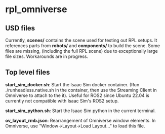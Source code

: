 # rpl_omniverse

## USD files

Currently, **scenes/** contains the scene used for testing out RPL setups. It references parts from **robots/** and **components/** to build the scene. Some files are missing, (including the full RPL scene) due to exceptionally large file sizes. Workarounds are in progress.

## Top level files

**start_sim_docker.sh**: Start the Isaac Sim docker container. (Run ./runheadless.native.sh in the container, then use the Streaming Client in Omniverse to attach to the it). Useful for ROS2 since Ubuntu 22.04 is currently not compatible with Isaac Sim's ROS2 setup.

**start_sim_python.sh**: Start the Isaac Sim python in the current terminal.

**ov_layout_rmb.json**: Rearrangement of Omniverse window elements. In Omniverse, use "Window->Layout->Load Layout..." to load this file.
